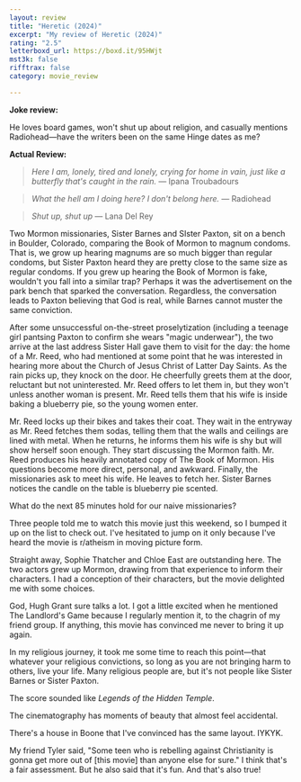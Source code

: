 ```yaml
---
layout: review
title: "Heretic (2024)"
excerpt: "My review of Heretic (2024)"
rating: "2.5"
letterboxd_url: https://boxd.it/95HWjt
mst3k: false
rifftrax: false
category: movie_review

---
```


<b>Joke review:</b>

He loves board games, won't shut up about religion, and casually mentions Radiohead—have the writers been on the same Hinge dates as me?


<b>Actual Review:</b>

<blockquote><i>Here I am, lonely, tired and lonely, crying for home in vain, just like a butterfly that's caught in the rain.</i> — Ipana Troubadours</blockquote>

<blockquote><i>What the hell am I doing here? I don't belong here.</i> — Radiohead</blockquote>

<blockquote><i>Shut up, shut up</i> — Lana Del Rey</blockquote>

Two Mormon missionaries, Sister Barnes and SIster Paxton, sit on a bench in Boulder, Colorado, comparing the Book of Mormon to magnum condoms. That is, we grow up hearing magnums are so much bigger than regular condoms, but Sister Paxton heard they are pretty close to the same size as regular condoms. If you grew up hearing the Book of Mormon is fake, wouldn't you fall into a similar trap? Perhaps it was the advertisement on the park bench that sparked the conversation. Regardless, the conversation leads to Paxton believing that God is real, while Barnes cannot muster the same conviction.

After some unsuccessful on-the-street proselytization (including a teenage girl pantsing Paxton to confirm she wears "magic underwear"), the two arrive at the last address Sister Hall gave them to visit for the day: the home of a Mr. Reed, who had mentioned at some point that he was interested in hearing more about the Church of Jesus Christ of Latter Day Saints. As the rain picks up, they knock on the door. He cheerfully greets them at the door, reluctant but not uninterested. Mr. Reed offers to let them in, but they won't unless another woman is present. Mr. Reed tells them that his wife is inside baking a blueberry pie, so the young women enter.

Mr. Reed locks up their bikes and takes their coat. They wait in the entryway as Mr. Reed fetches them sodas, telling them that the walls and ceilings are lined with metal. When he returns, he informs them his wife is shy but will show herself soon enough. They start discussing the Mormon faith. Mr. Reed produces his heavily annotated copy of The Book of Mormon. His questions become more direct, personal, and awkward. Finally, the missionaries ask to meet his wife. He leaves to fetch her. Sister Barnes notices the candle on the table is blueberry pie scented. 

What do the next 85 minutes hold for our naive missionaries?

Three people told me to watch this movie just this weekend, so I bumped it up on the list to check out. I've hesitated to jump on it only because I've heard the movie is r/atheism in moving picture form. 

Straight away, Sophie Thatcher and Chloe East are outstanding here. The two actors grew up Mormon, drawing from that experience to inform their characters. I had a conception of their characters, but the movie delighted me with some choices.

God, Hugh Grant sure talks a lot. I got a little excited when he mentioned The Landlord's Game because I regularly mention it, to the chagrin of my friend group. If anything, this movie has convinced me never to bring it up again.

In my religious journey, it took me some time to reach this point—that whatever your religious convictions, so long as you are not bringing harm to others, live your life. Many religious people are, but it's not people like Sister Barnes or Sister Paxton.

The score sounded like <i>Legends of the Hidden Temple</i>.

The cinematography has moments of beauty that almost feel accidental.

There's a house in Boone that I've convinced has the same layout. IYKYK.

My friend Tyler said, "Some teen who is rebelling against Christianity is gonna get more out of [this movie] than anyone else for sure." I think that's a fair assessment. But he also said that it's fun. And that's also true!